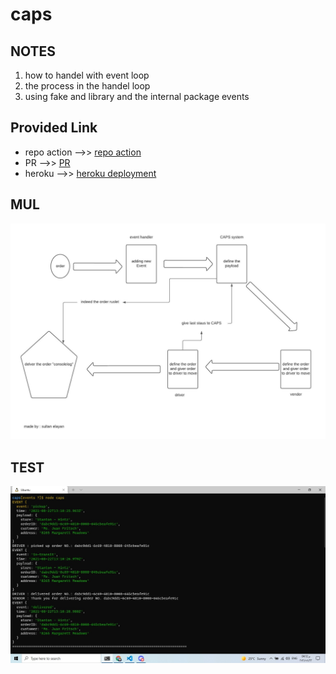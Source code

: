 # caps

## NOTES

1. how to handel with event loop
2. the process in the handel loop 
3. using fake and library and the internal package events

## Provided Link

- repo action -->> [repo action]()
- PR -->> [PR]()
- heroku -->> [heroku deployment]()


## MUL

![MUL](EventDrivenApplications.jpeg)

## TEST
![test](lab011-test.jpg)
